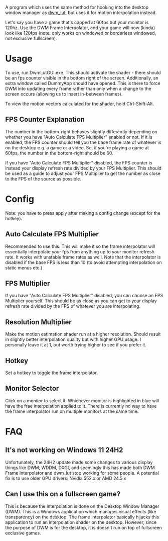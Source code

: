 A program which uses the same method for hooking into the desktop window manager as [dwm_lut](https://github.com/ledoge/dwm_lut), but uses it for motion interpolation instead.

Let's say you have a game that's capped at 60fps but your monitor is 120hz. Use the DWM Frame Interpolator, and your game will now (kinda) look like 120fps (note: only works on windowed or borderless windowed, not exclusive fullscreen).

# Usage
To use, run DwmLutGUI.exe. This should activate the shader - there should be an fps counter visible in the bottom right of the screen. Additionally, an extra window called DummyApp should have opened. This is there to force DWM into updating every frame rather than only when a change to the screen occurs (allowing us to insert in-between frames).

To view the motion vectors calculated for the shader, hold Ctrl-Shift-Alt.

## FPS Counter Explanation
The number in the bottom-right behaves slightly differently depending on whether you have "Auto Calculate FPS Multiplier" enabled or not. If it is enabled, the FPS counter should tell you the base frame rate of whatever is on the desktop e.g. a game or a video. So, if you're playing a game at 60fps, the number in the bottom-right should be 60.

If you have "Auto Calculate FPS Multiplier" disabled, the FPS counter is instead your display refresh rate divided by your FPS Multiplier. This should be used as a guide to adjust your FPS Multiplier to get the number as close to the FPS of the source as possible.

# Config
Note: you have to press apply after making a config change (except for the hotkey).
## Auto Calculate FPS Multiplier
Recommended to use this. This will make it so the frame interpolator will essentially interpolate your fps from anything up to your monitor refresh rate. It works with unstable frame rates as well. Note that the interpolator is disabled if the base FPS is less than 10 (to avoid attempting interpolation on static menus etc.)

## FPS Multiplier
If you have "Auto Calculate FPS Multiplier" disabled, you can choose an FPS Multiplier yourself. This should be as close as you can get to your display refresh rate divided by the FPS of whatever you are interpolating.

## Resolution Multiplier
Make the motion estimation shader run at a higher resolution. Should result in slightly better interpolation quality but with higher GPU usage. I personally leave it at 1, but worth trying higher to see if you prefer it.

## Hotkey
Set a hotkey to toggle the frame interpolator.

## Monitor Selector
Click on a monitor to select it. Whichever monitor is highlighted in blue will have the frae interpolation applied to it. There is currently no way to have the frame interpolator run on multiple monitors at the same time.

# FAQ
## It's not working on Windows 11 24H2
Unfortunately, the 24H2 update made some changes to various display things like DWM, WDDM, DXGI, and seemingly this has made both DWM Frame Interpolator and dwm_lut stop working for some people. A potential fix is to use older GPU drivers: Nvidia 552.x or AMD 24.5.x

## Can I use this on a fullscreen game?
This is because the interpolation is done on the Desktop Window Manager (DWM). This is a Windows application which manages visual effects (like transparency) on the desktop. The frame interpolator basically hijacks this application to run an interpolation shader on the desktop. However, since the purpose of DWM is for the desktop, it is doesn't run on top of fullscreen exclusive games.
